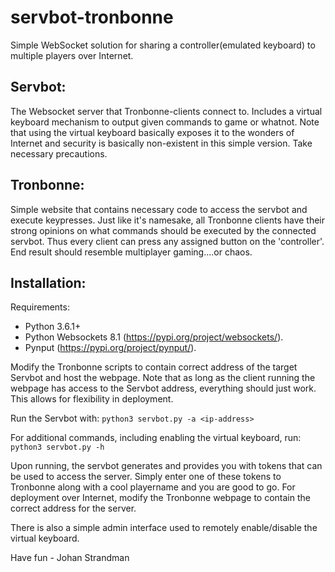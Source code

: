 # servbot-tronbonne
Simple WebSocket solution for sharing a controller(emulated keyboard) to multiple players over Internet.


Servbot:
-
The Websocket server that Tronbonne-clients connect to. Includes a virtual keyboard mechanism to output given commands to game or whatnot.
Note that using the virtual keyboard basically exposes it to the wonders of Internet and security is basically non-existent in this simple version. Take necessary precautions. 

Tronbonne:
-
Simple website that contains necessary code to access the servbot and execute keypresses. Just like it's namesake, all Tronbonne clients have their strong opinions on what commands should be executed by the connected servbot. Thus every client can press any assigned button on the 'controller'. End result should resemble multiplayer gaming....or chaos.

Installation:
-
Requirements:
 * Python 3.6.1+
 * Python Websockets 8.1 (https://pypi.org/project/websockets/).
 * Pynput (https://pypi.org/project/pynput/).

Modify the Tronbonne scripts to contain correct address of the target Servbot and host the webpage. Note that as long as the client running the webpage has access to the Servbot address, everything should just work. This allows for flexibility in deployment.

Run the Servbot with:
`python3 servbot.py -a <ip-address>`

For additional commands, including enabling the virtual keyboard,  run:
`python3 servbot.py -h`

Upon running, the servbot generates and provides you with tokens that can be used to access the server.
Simply enter one of these tokens to Tronbonne along with a cool playername and you are good to go.
For deployment over Internet, modify the Tronbonne webpage to contain the correct address for the server.

There is also a simple admin interface used to remotely enable/disable the virtual keyboard.

Have fun - Johan Strandman
